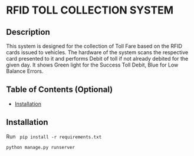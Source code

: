 # RFID TOLL COLLECTION SYSTEM

## Description

This system is designed for the collection of Toll Fare based on the RFID cards issued to vehicles. The hardware of the system scans the respective card presented to it and performs Debit of toll if not already debited for the given day. It shows Green light for the Success Toll Debit, Blue for Low Balance Errors.




## Table of Contents (Optional)

- [Installation](#installation)


## Installation

Run  ``` pip install -r requirements.txt```

```python manage.py runserver```
